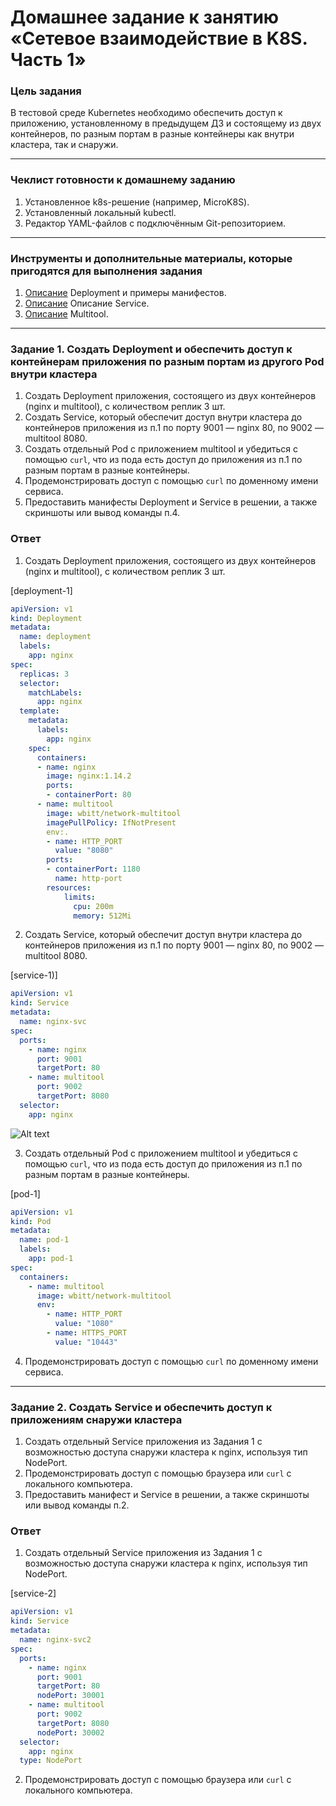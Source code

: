 # Домашнее задание к занятию «Сетевое взаимодействие в K8S. Часть 1»

### Цель задания

В тестовой среде Kubernetes необходимо обеспечить доступ к приложению, установленному в предыдущем ДЗ и состоящему из двух контейнеров, по разным портам в разные контейнеры как внутри кластера, так и снаружи.

------

### Чеклист готовности к домашнему заданию

1. Установленное k8s-решение (например, MicroK8S).
2. Установленный локальный kubectl.
3. Редактор YAML-файлов с подключённым Git-репозиторием.

------

### Инструменты и дополнительные материалы, которые пригодятся для выполнения задания

1. [Описание](https://kubernetes.io/docs/concepts/workloads/controllers/deployment/) Deployment и примеры манифестов.
2. [Описание](https://kubernetes.io/docs/concepts/services-networking/service/) Описание Service.
3. [Описание](https://github.com/wbitt/Network-MultiTool) Multitool.

------

### Задание 1. Создать Deployment и обеспечить доступ к контейнерам приложения по разным портам из другого Pod внутри кластера

1. Создать Deployment приложения, состоящего из двух контейнеров (nginx и multitool), с количеством реплик 3 шт.
2. Создать Service, который обеспечит доступ внутри кластера до контейнеров приложения из п.1 по порту 9001 — nginx 80, по 9002 — multitool 8080.
3. Создать отдельный Pod с приложением multitool и убедиться с помощью `curl`, что из пода есть доступ до приложения из п.1 по разным портам в разные контейнеры.
4. Продемонстрировать доступ с помощью `curl` по доменному имени сервиса.
5. Предоставить манифесты Deployment и Service в решении, а также скриншоты или вывод команды п.4.

### Ответ 

1. Создать Deployment приложения, состоящего из двух контейнеров (nginx и multitool), с количеством реплик 3 шт.

[deployment-1]


```yaml
apiVersion: v1
kind: Deployment
metadata:
  name: deployment
  labels:
    app: nginx
spec:
  replicas: 3
  selector:
    matchLabels:
      app: nginx
  template:
    metadata:
      labels:
        app: nginx
    spec:
      containers:
      - name: nginx
        image: nginx:1.14.2
        ports:
        - containerPort: 80
      - name: multitool
        image: wbitt/network-multitool
        imagePullPolicy: IfNotPresent
        env:.
        - name: HTTP_PORT
          value: "8080"
        ports:
        - containerPort: 1180
          name: http-port
        resources:
            limits:
              cpu: 200m
              memory: 512Mi
```


2. Создать Service, который обеспечит доступ внутри кластера до контейнеров приложения из п.1 по порту 9001 — nginx 80, по 9002 — multitool 8080.

[service-1)]

```yaml
apiVersion: v1
kind: Service
metadata:
  name: nginx-svc
spec:
  ports:
    - name: nginx
      port: 9001
      targetPort: 80
    - name: multitool
      port: 9002
      targetPort: 8080
  selector:
    app: nginx
```
![Alt text](image-1.png)

3. Создать отдельный Pod с приложением multitool и убедиться с помощью `curl`, что из пода есть доступ до приложения из п.1 по разным портам в разные контейнеры.

[pod-1]
```yaml
apiVersion: v1
kind: Pod
metadata:
  name: pod-1
  labels:
    app: pod-1
spec:
  containers:
    - name: multitool
      image: wbitt/network-multitool
      env:
        - name: HTTP_PORT
          value: "1080"
        - name: HTTPS_PORT
          value: "10443"
```



4. Продемонстрировать доступ с помощью `curl` по доменному имени сервиса. 



------

### Задание 2. Создать Service и обеспечить доступ к приложениям снаружи кластера

1. Создать отдельный Service приложения из Задания 1 с возможностью доступа снаружи кластера к nginx, используя тип NodePort.
2. Продемонстрировать доступ с помощью браузера или `curl` с локального компьютера.
3. Предоставить манифест и Service в решении, а также скриншоты или вывод команды п.2.

### Ответ

1. Создать отдельный Service приложения из Задания 1 с возможностью доступа снаружи кластера к nginx, используя тип NodePort.

[service-2]

```yaml
apiVersion: v1
kind: Service
metadata:
  name: nginx-svc2
spec:
  ports:
    - name: nginx
      port: 9001
      targetPort: 80
      nodePort: 30001
    - name: multitool
      port: 9002
      targetPort: 8080
      nodePort: 30002
  selector:
    app: nginx
  type: NodePort
```


2. Продемонстрировать доступ с помощью браузера или `curl` с локального компьютера.



